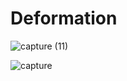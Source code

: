 # Deformation
![capture (11)](https://user-images.githubusercontent.com/3889597/58942510-dfcd0b80-87b8-11e9-828e-6999903d53c4.gif)

![capture](https://user-images.githubusercontent.com/3889597/59000798-10f41d00-8847-11e9-90f0-7573bc5eafa4.gif)

